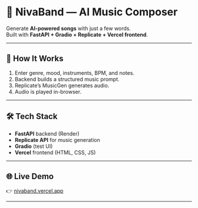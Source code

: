 # 🎵 NivaBand — AI Music Composer

Generate **AI-powered songs** with just a few words.  
Built with **FastAPI + Gradio + Replicate + Vercel frontend**.

---

## 🚀 How It Works
1. Enter genre, mood, instruments, BPM, and notes.
2. Backend builds a structured music prompt.
3. Replicate’s MusicGen generates audio.
4. Audio is played in-browser.

---

## 🛠️ Tech Stack
- **FastAPI** backend (Render)
- **Replicate API** for music generation
- **Gradio** (test UI)
- **Vercel** frontend (HTML, CSS, JS)

---

## 🌐 Live Demo
👉 [nivaband.vercel.app](https://nivaband.vercel.app)

---
